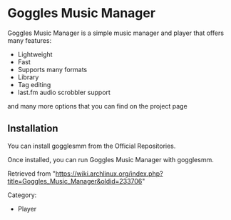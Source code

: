 Goggles Music Manager
=====================

Goggles Music Manager is a simple music manager and player that offers
many features:

-   Lightweight
-   Fast
-   Supports many formats
-   Library
-   Tag editing
-   last.fm audio scrobbler support

and many more options that you can find on the project page

Installation
------------

You can install gogglesmm from the Official Repositories.

Once installed, you can run Goggles Music Manager with gogglesmm.

Retrieved from
"https://wiki.archlinux.org/index.php?title=Goggles_Music_Manager&oldid=233706"

Category:

-   Player
